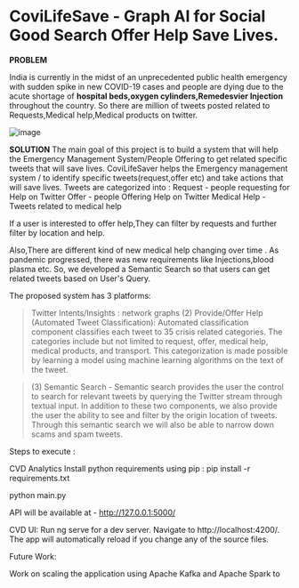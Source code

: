 # CoviLifeSave - Graph AI for Social Good  Search Offer Help  Save Lives.


**PROBLEM**

India is currently in the midst of an unprecedented public health emergency with sudden spike in new COVID-19 cases and 
people are dying due to the acute shortage of **hospital beds,oxygen cylinders,Remedesvier Injection** throughout the country.
So there are million of tweets posted related to Requests,Medical help,Medical products on twitter.


![image](https://user-images.githubusercontent.com/24853196/120939523-75703e00-c6e6-11eb-92d7-9abb8968dae5.png)



**SOLUTION**
The main goal of this project is to build a system that will help the Emergency Management System/People Offering  to get related specific tweets that will save lives.
CoviLifeSaver helps the Emergency management system /  to identify specific tweets(request,offer etc) and take actions that will save lives.
Tweets are categorized into : 
Request - people requesting for Help on Twitter 
Offer - people Offering  Help on Twitter 
Medical Help - Tweets related to medical help

If a user is interested to offer help,They can filter by  requests and further filter by location and help.

Also,There are different kind of new medical help changing over time . As pandemic progressed, there was new requirements like Injections,blood plasma etc. So, we developed a Semantic Search so that users can get related tweets based on User's Query.

The proposed system has 3 platforms:
> Twitter Intents/Insights : network graphs 
 > (2) Provide/Offer Help (Automated Tweet Classification): Automated classification component classifies each tweet to 35 crisis related categories. The categories include but not limited to request, offer, medical help, medical products, and transport. This categorization is made possible by learning a model using machine learning algorithms on the text of the tweet. 
    
  > (3) Semantic Search - Semantic search provides the user the control to search for relevant tweets by querying the Twitter stream through textual input. In addition to these two components, we also provide the user the ability to see and filter by the origin location of tweets. Through this semantic search we will also be able to narrow down scams and spam tweets.


Steps to execute :

CVD Analytics
Install python requirements using pip :
pip install -r requirements.txt

python main.py

API  will be available at - http://127.0.0.1:5000/

CVD UI:
Run ng serve for a dev server. Navigate to http://localhost:4200/. The app will automatically reload if you change any of the source files.

Future Work:

Work on scaling the application  using Apache Kafka and Apache Spark to 
